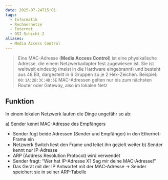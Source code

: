 ```yaml
---
date: 2025-07-24T15:01
tags:
  - Informatik
  - Rechnernetze
  - Internet
  - OSI-Schicht-2
aliases:
  - Media Access Control
---
```

>  Eine MAC-Adresse (**Media Access Control**) ist eine physikalische Adresse, die einem Netzwerkadapter fest zugewiesen ist.
>  Sie ist weltweit eindeutig (meist in die Hardware eingebrannt) und besteht aus 48 Bit, dargestellt in 6 Gruppen zu je 2 Hex-Zeichen. Beispiel: <code>00:1A:2B:3C:4D:5E</code>
>  MAC-Adressen gelten nur bis zum nächsten Router oder Gateway, also im lokalen Netz

## Funktion
In einem lokalen Netzwerk laufen die Dinge ungefähr so ab:

a) Sender kennt MAC-Adresse des Empfängers
- Sender fügt beide Adressen (Sender und Empfänger) in den Ethernet-Frame ein
- Netzwerk Switch liest den Frame und leitet ihn gezielt weiter
b) Sender kennt nur IP-Adresse
- ARP (Address Resolution Protocol) wird verwendet
- Sender fragt: “Wer hat IP-Adresse X? Sag mir deine MAC-Adresse!”
- Das Gerät mit der IP Antwortet mit der MAC-Adresse → Sender speichert sie in seiner ARP-Tabelle

